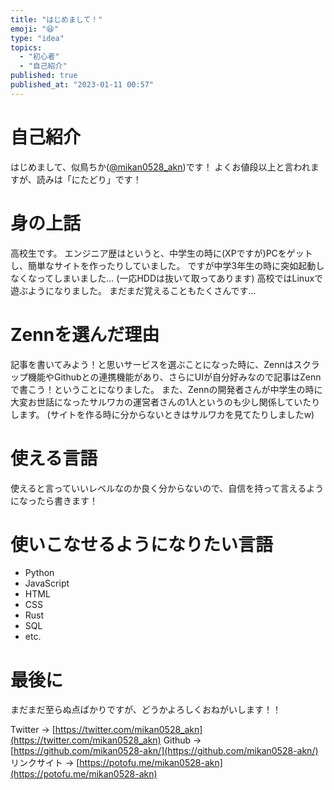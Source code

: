 ```yaml
---
title: "はじめまして！"
emoji: "😆"
type: "idea"
topics:
  - "初心者"
  - "自己紹介"
published: true
published_at: "2023-01-11 00:57"
---
```


# 自己紹介
はじめまして、似鳥ちか([@mikan0528_akn](https://twitter.com/mikan0528_akn))です！
よくお値段以上と言われますが、読みは「にたどり」です！
# 身の上話
高校生です。
エンジニア歴はというと、中学生の時に(XPですが)PCをゲットし、簡単なサイトを作ったりしていました。
ですが中学3年生の時に突如起動しなくなってしまいました...
(一応HDDは抜いて取ってあります)
高校ではLinuxで遊ぶようになりました。
まだまだ覚えることもたくさんです...
# Zennを選んだ理由
記事を書いてみよう！と思いサービスを選ぶことになった時に、Zennはスクラップ機能やGithubとの連携機能があり、さらにUIが自分好みなので記事はZennで書こう！ということになりました。
また、Zennの開発者さんが中学生の時に大変お世話になったサルワカの運営者さんの1人というのも少し関係していたりします。
(サイトを作る時に分からないときはサルワカを見てたりしましたw)
# 使える言語
使えると言っていいレベルなのか良く分からないので、自信を持って言えるようになったら書きます！
# 使いこなせるようになりたい言語
- Python
- JavaScript
- HTML
- CSS
- Rust
- SQL
- etc.
# 最後に
まだまだ至らぬ点ばかりですが、どうかよろしくおねがいします！！

Twitter → [https://twitter.com/mikan0528_akn](https://twitter.com/mikan0528_akn)
Github → [https://github.com/mikan0528-akn/](https://github.com/mikan0528-akn/)
リンクサイト → [https://potofu.me/mikan0528-akn](https://potofu.me/mikan0528-akn)
